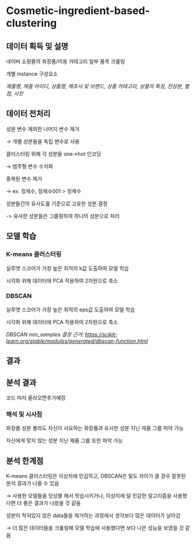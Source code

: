 # Cosmetic-ingredient-based-clustering

## 데이터 획득 및 설명
네이버 쇼핑몰의 화장품/미용 카테고리 일부 품목 크롤링

개별 instance 구성요소

_제품명, 제품 아이디, 상품명, 제조사 및 브랜드, 상품 카테고리, 상품의 특징, 전성분, 별점, 사진_

## 데이터 전처리
성분 변수 제외한 나머지 변수 제거

→ 개별 성분들을 독립 변수로 사용

클러스터링 위해 각 성분들 one→hot 인코딩

→ 범주형 변수 수치화

중복된 변수 제거

→ ex. 정제수, 정제수001 > 정제수

성분들간의 유사도를 기준으로 고유한 성분 결정

-> 유사한 성분들은 그룹핑하여 하나의 성분으로 처리

## 모델 학습

### K-means 클러스터링
실루엣 스코어가 가장 높은 최적의 k값 도출하여 모델 학습

시각화 위해 데이터에 PCA 적용하여 2차원으로 축소

### DBSCAN
실루엣 스코어가 가장 높은 최적의 eps값 도출하여 모델 학습

시각화 위해 데이터에 PCA 적용하여 2차원으로 축소


_DBSCAN min_samples 결정 근거: https://scikit-learn.org/stable/modules/generated/dbscan-function.html_

## 결과

## 분석 결과
코드 마저 올라오면추가예정

### 해석 및 시사점
화장품 성분 몰라도 자신이 사요하는 화장품과 유사한 성분 지닌 제품 그룹 파악 가능
  
자신에게 맞지 않는 성분 지닌 제품 그룹 또한 파악 가능


## 분석 한계점

K-means 클러스터링은 이상치에 민감하고, DBSCAN은 밀도 차이가 클 경우 잘못된 분석 결과가 나올 수 있음

→ 사용한 모델들을 앙상블 해서 학습시키거나, 이상치에 덜 민감한 알고리즘을 사용했다면 더 좋은 결과가 나왔을 것 같음

성분이 적혀있지 않은 data들을 제거하는 과정에서 생각보다 많은 데이터가 날아감
  
→ 더 많은 데이터들을 크롤링해 모델 학습에 사용했다면 보다 나은 성능을 보였을 것 같음
